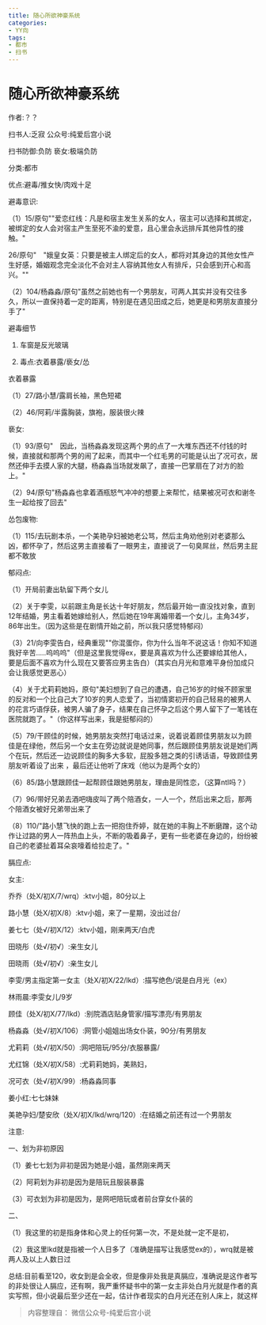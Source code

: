 ```yaml
---
title: 随心所欲神豪系统
categories:
- YY向
tags:
- 都市
- 扫书
---
```

# 随心所欲神豪系统
作者:？？

扫书人:乏寂 公众号:纯爱后宫小说

扫书防御:负防 亵女:极端负防

分类:都市

优点:避毒/推女快/肉戏十足

避毒意识:

（1）15/原句""爱恋红线：凡是和宿主发生关系的女人，宿主可以选择和其绑定，被绑定的女人会对宿主产生至死不渝的爱意，且心里会永远排斥其他异性的接触。"

26/原句"　"娥皇女英：只要是被主人绑定后的女人，都将对其身边的其他女性产生好感，婚姻观念完全淡化不会对主人容纳其他女人有排斥，只会感到开心和高兴。""

（2）104/杨淼淼/原句"虽然之前她也有一个男朋友，可两人其实并没有交往多久，所以一直保持着一定的距离，特别是在遇见田成之后，她更是和男朋友直接分手了"

避毒细节

1.  车窗是反光玻璃

2.  毒点:衣着暴露/亵女/怂

衣着暴露

（1）27/路小慧/露肩长袖，黑色短裙

（2）46/阿莉/半露胸装，旗袍，服装很火辣

亵女:

（1）93/原句"　因此，当杨淼淼发现这两个男的点了一大堆东西还不付钱的时候，直接就和那两个男的闹了起来，而其中一个红毛男的可能是认出了况可衣，居然还伸手去摸人家的大腿，杨淼淼当场就发飙了，直接一巴掌扇在了对方的脸上。"

（2）94/原句"杨淼淼也拿着酒瓶怒气冲冲的想要上来帮忙，结果被况可衣和谢冬生一起给按了回去"

怂包废物:

（1）115/去玩剧本杀，一个美艳孕妇被她老公骂，然后主角劝他别对老婆那么凶，都怀孕了，然后这男主直接看了一眼男主，直接说了一句臭屌丝，然后男主屁都不敢放

郁闷点:

（1）开局前妻出轨留下两个女儿

（2）关于李雯，以前跟主角是长达十年好朋友，然后最开始一直没找对象，直到12年结婚，男主看着她嫁给别人，然后她在19年离婚带着一个女儿，主角34岁，86年出生。（因为这些是在剧情开始之前，所以我只感觉特郁闷）

（3）21/向李雯告白，经典重现""你混蛋你，你为什么当年不说这话！你知不知道我好辛苦.....呜呜呜"（但是这里我觉得ex，要是真喜欢为什么还要嫁给其他人，要是后面不喜欢为什么现在又要答应男主告白）（其实白月光和意难平身份加成只会让我感觉更恶心）

（4）关于尤莉莉她妈，原句"美妇想到了自己的遭遇，自己16岁的时候不顾家里的反对和一个比自己大了10岁的男人恋爱了，当初情窦初开的自己轻易的被男人的花言巧语俘获，被男人骗了身子，结果在自己怀孕之后这个男人留下了一笔钱在医院就跑了。"（你这样写出来，我是挺郁闷的）

（5）79/干顾佳的时候，她男朋友突然打电话过来，说着说着顾佳男朋友以为顾佳是在绿他，然后另一个女主在旁边就说是她同事，然后跟顾佳男朋友说是她们两个在玩，然后还一边说顾佳的胸多大多软，屁股多翘之类的引诱话语，导致顾佳男朋友听着设了出来
，最后还让他听了床戏（他以为是两个女的）

（6）85/路小慧跟顾佳一起帮顾佳跟她男朋友，理由是同性恋，（这算ntl吗？）

（7）96/带好兄弟去酒吧嗨皮叫了两个陪酒女，一人一个，然后出来之后，那两个陪酒女被好兄弟带出来了

（8）110/"路小慧飞快的跑上去一把抱住乔婷，就在她的丰胸上不断磨蹭，这个动作让过路的男人一阵热血上头，不断的吸着鼻子，更有一些老婆在身边的，纷纷被自己的老婆扯着耳朵哀嚎着给拉走了。"

膈应点:

女主:

乔乔（处X/初X/7/wrq）:ktv小姐，80分以上

路小慧（处X/初X/8）:ktv小姐，来了一星期，没出过台/

姜七七（处√/初Ⅹ/12）:ktv小姐，刚来两天/白虎

田晓彤（处√/初√）:亲生女儿

田晓雨（处√/初√）:亲生女儿

李雯/男主指定第一女主（处X/初X/22/lkd）:描写绝色/说是白月光（ex）

林雨晨:李雯女儿/9岁

顾佳（处X/初X/77/lkd）:别院酒店贴身管家/描写漂亮/有男朋友

杨淼淼（处√/初X/106）:网管小姐姐出场女仆装，90分/有男朋友

尤莉莉（处√/初X/50）:网吧陪玩/95分/衣服暴露/

尤红锦（处X/初X/58）:尤莉莉她妈，美熟妇，

况可衣（处√/初X/99）:杨淼淼同事

姜小红:七七妹妹

美艳孕妇/楚安欣（处X/初X/lkd/wrq/120）:在结婚之前还有过一个男朋友

注意:

一、划为非初原因

（1）姜七七划为非初是因为她是小姐，虽然刚来两天

（2）阿莉划为非初是因为是陪玩且服装暴露

（3）可衣划为非初是因为，是网吧陪玩或者前台穿女仆装的

二、

（1）我这里的初是指身体和心灵上的任何第一次，不是处就一定不是初，

（2）我这里lkd就是指被一个人日多了（准确是描写让我感觉ex的），wrq就是被两人及以上人数日过

总结:目前看至120，收女到是会全收，但是像非处我是真膈应，准确说是这作者写的非处很让人膈应，还有啊，我严重怀疑书中的第一女主非处白月光就是作者的真实写照，但小说最后至少还在一起，估计作者现实的白月光还在别人床上，就这样


> 内容整理自： 微信公众号-纯爱后宫小说